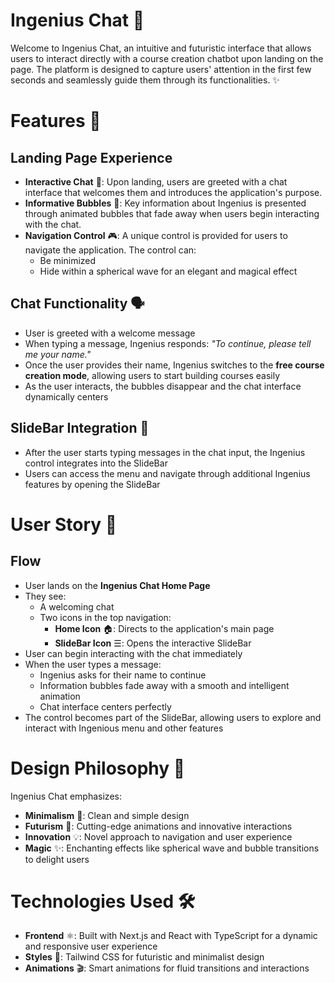 # Ingenius Chat 🤖

Welcome to Ingenius Chat, an intuitive and futuristic interface that allows users to interact directly with a course creation chatbot upon landing on the page. The platform is designed to capture users' attention in the first few seconds and seamlessly guide them through its functionalities. ✨

# Features 🌟

## Landing Page Experience
- **Interactive Chat** 💬: Upon landing, users are greeted with a chat interface that welcomes them and introduces the application's purpose.
- **Informative Bubbles** 🫧: Key information about Ingenius is presented through animated bubbles that fade away when users begin interacting with the chat.
- **Navigation Control** 🎮: A unique control is provided for users to navigate the application. The control can:
   - Be minimized
   - Hide within a spherical wave for an elegant and magical effect

## Chat Functionality 🗣️
- User is greeted with a welcome message
- When typing a message, Ingenius responds: *"To continue, please tell me your name."*
- Once the user provides their name, Ingenius switches to the **free course creation mode**, allowing users to start building courses easily
- As the user interacts, the bubbles disappear and the chat interface dynamically centers

## SlideBar Integration 🔄
- After the user starts typing messages in the chat input, the Ingenius control integrates into the SlideBar
- Users can access the menu and navigate through additional Ingenius features by opening the SlideBar

# User Story 👤

## Flow
- User lands on the **Ingenius Chat Home Page**
- They see:
   - A welcoming chat
   - Two icons in the top navigation:
      - **Home Icon** 🏠: Directs to the application's main page
      - **SlideBar Icon** ☰: Opens the interactive SlideBar
- User can begin interacting with the chat immediately
- When the user types a message:
   - Ingenius asks for their name to continue
   - Information bubbles fade away with a smooth and intelligent animation
   - Chat interface centers perfectly
- The control becomes part of the SlideBar, allowing users to explore and interact with Ingenious menu and other features

# Design Philosophy 🎨

Ingenius Chat emphasizes:
- **Minimalism** 🎯: Clean and simple design
- **Futurism** 🚀: Cutting-edge animations and innovative interactions
- **Innovation** 💡: Novel approach to navigation and user experience
- **Magic** ✨: Enchanting effects like spherical wave and bubble transitions to delight users

# Technologies Used 🛠️

- **Frontend** ⚛️: Built with Next.js and React with TypeScript for a dynamic and responsive user experience
- **Styles** 🎨: Tailwind CSS for futuristic and minimalist design
- **Animations** 🎬: Smart animations for fluid transitions and interactions
